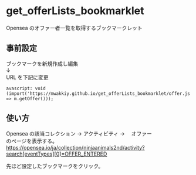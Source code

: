 # get_offerLists_bookmarklet

Opensea のオファー者一覧を取得するブックマークレット

## 事前設定

ブックマークを新規作成し編集  
↓  
URL を下記に変更

```
avascript: void (import('https://mwakkiy.github.io/get_offerLists_bookmarklet/offer.js').then(m => m.getOffer()));
```

## 使い方

Opensea の該当コレクション → アクティビティ → 　オファー  
のページを表示する。  
https://opensea.io/ja/collection/ninjaanimals2nd/activity?search[eventTypes][0]=OFFER_ENTERED

先ほど設定したブックマークをクリック。
